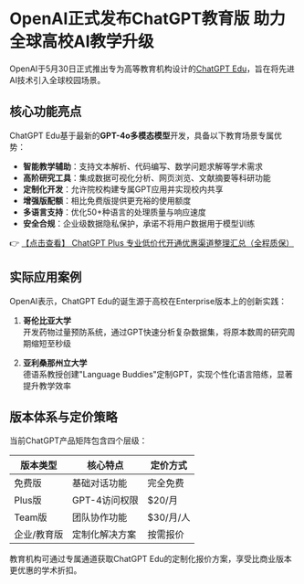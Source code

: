 # OpenAI正式发布ChatGPT教育版 助力全球高校AI教学升级

OpenAI于5月30日正式推出专为高等教育机构设计的[ChatGPT Edu](https://bit.ly/DaiKai)，旨在将先进AI技术引入全球校园场景。

## 核心功能亮点

ChatGPT Edu基于最新的**GPT-4o多模态模型**开发，具备以下教育场景专属优势：

- **智能教学辅助**：支持文本解析、代码编写、数学问题求解等学术需求
- **高阶研究工具**：集成数据可视化分析、网页浏览、文献摘要等科研功能
- **定制化开发**：允许院校构建专属GPT应用并实现校内共享
- **增强版配额**：相比免费版提供更充裕的使用额度
- **多语言支持**：优化50+种语言的处理质量与响应速度
- **安全合规**：企业级数据隐私保护，承诺不将用户数据用于模型训练

👉 [【点击查看】 ChatGPT Plus 专业低价代开通优惠渠道整理汇总（全程质保）](https://bit.ly/DaiKai)

## 实际应用案例

OpenAI表示，ChatGPT Edu的诞生源于高校在Enterprise版本上的创新实践：

1. **哥伦比亚大学**  
   开发药物过量预防系统，通过GPT快速分析复杂数据集，将原本数周的研究周期缩短至秒级

2. **亚利桑那州立大学**  
   德语系教授创建"Language Buddies"定制GPT，实现个性化语言陪练，显著提升教学效率

## 版本体系与定价策略

当前ChatGPT产品矩阵包含四个层级：

| 版本类型 | 核心特点 | 定价方式 |
|---------|---------|---------|
| 免费版 | 基础对话功能 | 完全免费 |
| Plus版 | GPT-4访问权限 | $20/月 |
| Team版 | 团队协作功能 | $30/月/人 |
| 企业/教育版 | 定制化解决方案 | 按需报价 |

教育机构可通过专属通道获取ChatGPT Edu的定制化报价方案，享受比商业版本更优惠的学术折扣。